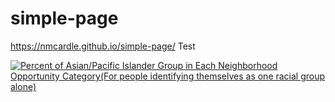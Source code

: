# simple-page
https://nmcardle.github.io/simple-page/
Test
<div class='tableauPlaceholder' id='viz1489287959092' style='position: relative'><noscript><a href='#'><img alt='Percent of Asian&#47;Pacific Islander Group in Each Neighborhood Opportunity Category(For people identifying themselves as one racial group alone) ' src='https:&#47;&#47;public.tableau.com&#47;static&#47;images&#47;As&#47;AsiansbyCOI2010&#47;Dashboard1&#47;1_rss.png' style='border: none' /></a></noscript><object class='tableauViz'  style='display:none;'><param name='host_url' value='https%3A%2F%2Fpublic.tableau.com%2F' /> <param name='site_root' value='' /><param name='name' value='AsiansbyCOI2010&#47;Dashboard1' /><param name='tabs' value='no' /><param name='toolbar' value='no' /><param name='static_image' value='https:&#47;&#47;public.tableau.com&#47;static&#47;images&#47;As&#47;AsiansbyCOI2010&#47;Dashboard1&#47;1.png' /> <param name='animate_transition' value='yes' /><param name='display_static_image' value='yes' /><param name='display_spinner' value='yes' /><param name='display_overlay' value='yes' /><param name='display_count' value='yes' /></object></div>                <script type='text/javascript'>                    var divElement = document.getElementById('viz1489287959092');                    var vizElement = divElement.getElementsByTagName('object')[0];                    vizElement.style.width='904px';vizElement.style.height='723px';                    var scriptElement = document.createElement('script');                    scriptElement.src = 'https://public.tableau.com/javascripts/api/viz_v1.js';                    vizElement.parentNode.insertBefore(scriptElement, vizElement);                </script>

